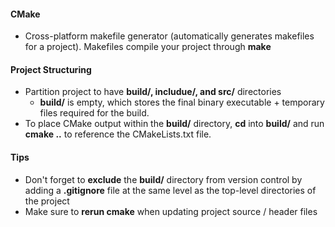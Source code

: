 #### CMake
* Cross-platform makefile generator (automatically generates makefiles for a
    project). Makefiles compile your project through **make**

#### Project Structuring
* Partition project to have **build/, includue/, and src/** directories
    * **build/** is empty, which stores the final binary executable + temporary
        files required for the build.
* To place CMake output within the **build/** directory, **cd** into **build/**
    and run **cmake ..** to reference the CMakeLists.txt file.


#### Tips
* Don't forget to **exclude** the **build/** directory from version control by adding a
    **.gitignore** file at the same level as the top-level directories of the
    project
* Make sure to **rerun cmake** when updating project source / header files
